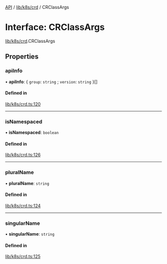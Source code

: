 [API](../API.md) / [lib/k8s/crd](../modules/lib_k8s_crd.md) / CRClassArgs

# Interface: CRClassArgs

[lib/k8s/crd](../modules/lib_k8s_crd.md).CRClassArgs

## Properties

### apiInfo

• **apiInfo**: { `group`: `string` ; `version`: `string`  }[]

#### Defined in

[lib/k8s/crd.ts:120](https://github.com/headlamp-k8s/headlamp/blob/072d2509b/frontend/src/lib/k8s/crd.ts#L120)

___

### isNamespaced

• **isNamespaced**: `boolean`

#### Defined in

[lib/k8s/crd.ts:126](https://github.com/headlamp-k8s/headlamp/blob/072d2509b/frontend/src/lib/k8s/crd.ts#L126)

___

### pluralName

• **pluralName**: `string`

#### Defined in

[lib/k8s/crd.ts:124](https://github.com/headlamp-k8s/headlamp/blob/072d2509b/frontend/src/lib/k8s/crd.ts#L124)

___

### singularName

• **singularName**: `string`

#### Defined in

[lib/k8s/crd.ts:125](https://github.com/headlamp-k8s/headlamp/blob/072d2509b/frontend/src/lib/k8s/crd.ts#L125)
